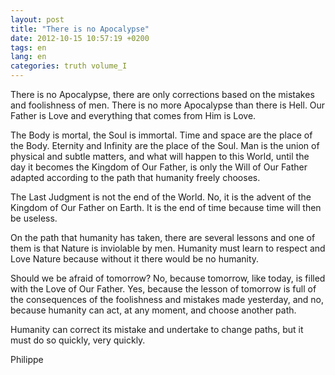 ```yaml
---
layout: post
title: "There is no Apocalypse"
date: 2012-10-15 10:57:19 +0200
tags: en
lang: en
categories: truth volume_I
---
```

There is no Apocalypse, there are only corrections based on the mistakes and foolishness of men. There is no more Apocalypse than there is Hell. Our Father is Love and everything that comes from Him is Love.

The Body is mortal, the Soul is immortal. Time and space are the place of the Body. Eternity and Infinity are the place of the Soul. Man is the union of physical and subtle matters, and what will happen to this World, until the day it becomes the Kingdom of Our Father, is only the Will of Our Father adapted according to the path that humanity freely chooses.

The Last Judgment is not the end of the World. No, it is the advent of the Kingdom of Our Father on Earth. It is the end of time because time will then be useless.

On the path that humanity has taken, there are several lessons and one of them is that Nature is inviolable by men. Humanity must learn to respect and Love Nature because without it there would be no humanity.

Should we be afraid of tomorrow? No, because tomorrow, like today, is filled with the Love of Our Father. Yes, because the lesson of tomorrow is full of the consequences of the foolishness and mistakes made yesterday, and no, because humanity can act, at any moment, and choose another path.

Humanity can correct its mistake and undertake to change paths, but it must do so quickly, very quickly.

Philippe

<!--
This work is licensed under the terms of the Creative Commons Attribution-NonCommercial 4.0 International License.
-->
